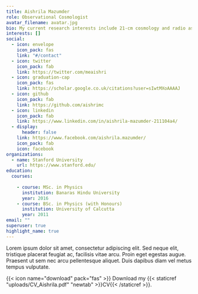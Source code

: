 ```yaml
---
title: Aishrila Mazumder
role: Observational Cosmologist
avatar_filename: avatar.jpg
bio: My current research interests include 21-cm cosmology and radio astronomy.
interests: []
social:
  - icon: envelope
    icon_pack: fas
    link: "#/contact"
  - icon: twitter
    icon_pack: fab
    link: https://twitter.com/meaishri
  - icon: graduation-cap
    icon_pack: fas
    link: https://scholar.google.co.uk/citations?user=sIwtMXoAAAAJ
  - icon: github
    icon_pack: fab
    link: https://github.com/aishrimc
  - icon: linkedin
    icon_pack: fab
    link: https://www.linkedin.com/in/aishrila-mazumder-211104a4/
  - display:
      header: false
    link: https://www.facebook.com/aishrila.mazumder/
    icon_pack: fab
    icon: facebook
organizations:
  - name: Stanford University
    url: https://www.stanford.edu/
education:
  courses:
 
    - course: MSc. in Physics
      institution: Banaras Hindu University
      year: 2016
    - course: BSc. in Physics (with Honours)
      institution: University of Calcutta
      year: 2011
email: ""
superuser: true
highlight_name: true
---
```

Lorem ipsum dolor sit amet, consectetur adipiscing elit. Sed neque elit, tristique placerat feugiat ac, facilisis vitae arcu. Proin eget egestas augue. Praesent ut sem nec arcu pellentesque aliquet. Duis dapibus diam vel metus tempus vulputate.

{{< icon name="download" pack="fas" >}} Download my {{< staticref "uploads/CV_Aishrila.pdf" "newtab" >}}CV{{< /staticref >}}.
